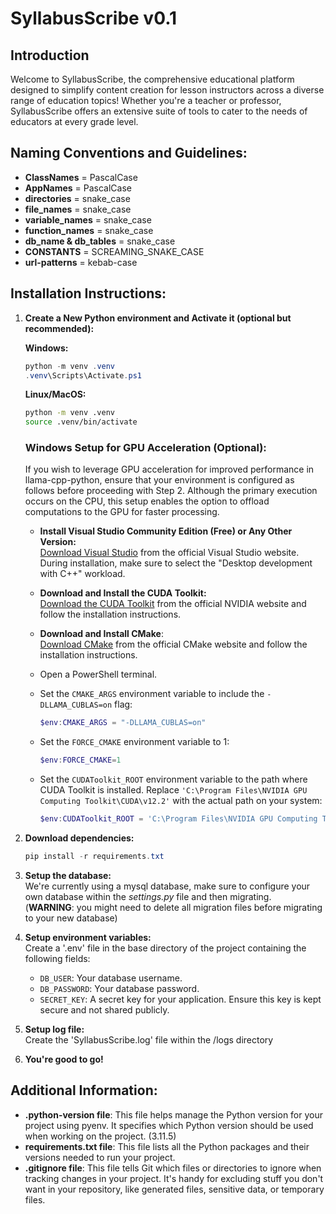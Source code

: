 # SyllabusScribe v0.1

## Introduction

Welcome to SyllabusScribe, the comprehensive educational platform designed to simplify content creation for lesson instructors across a diverse range of education topics! Whether you're a teacher or professor, SyllabusScribe offers an extensive suite of tools to cater to the needs of educators at every grade level.

## Naming Conventions and Guidelines:

- **ClassNames** = PascalCase
- **AppNames** = PascalCase
- **directories** = snake_case
- **file_names** = snake_case
- **variable_names** = snake_case
- **function_names** = snake_case
- **db_name & db_tables** = snake_case
- **CONSTANTS** = SCREAMING_SNAKE_CASE
- **url-patterns** = kebab-case

## Installation Instructions:

1. **Create a New Python environment and Activate it (optional but recommended):**

   **Windows:**

   ```powershell
   python -m venv .venv
   .venv\Scripts\Activate.ps1
   ```

   **Linux/MacOS:**

   ```bash
   python -m venv .venv
   source .venv/bin/activate
   ```

   ### Windows Setup for GPU Acceleration (Optional):

   If you wish to leverage GPU acceleration for improved performance in llama-cpp-python, ensure that your environment is configured as follows before proceeding with Step 2. Although the primary execution occurs on the CPU, this setup enables the option to offload computations to the GPU for faster processing.

   - **Install Visual Studio Community Edition (Free) or Any Other Version:**<br>
     [Download Visual Studio](https://visualstudio.microsoft.com/downloads/) from the official Visual Studio website.<br>
     During installation, make sure to select the "Desktop development with C++" workload.<br>

   - **Download and Install the CUDA Toolkit:**<br>
     [Download the CUDA Toolkit](https://developer.nvidia.com/cuda-downloads) from the official NVIDIA website and follow the installation instructions.<br>

   - **Download and Install CMake**:<br>
     [Download CMake](https://cmake.org/download/) from the official CMake website and follow the installation instructions.<br>

   - Open a PowerShell terminal.

   - Set the `CMAKE_ARGS` environment variable to include the `-DLLAMA_CUBLAS=on` flag:

     ```powershell
     $env:CMAKE_ARGS = "-DLLAMA_CUBLAS=on"
     ```

   - Set the `FORCE_CMAKE` environment variable to 1:

     ```powershell
     $env:FORCE_CMAKE=1
     ```

   - Set the `CUDAToolkit_ROOT` environment variable to the path where CUDA Toolkit is installed. Replace `'C:\Program Files\NVIDIA GPU Computing Toolkit\CUDA\v12.2'` with the actual path on your system:

     ```powershell
     $env:CUDAToolkit_ROOT = 'C:\Program Files\NVIDIA GPU Computing Toolkit\CUDA\v12.2'
     ```

2. **Download dependencies:**

   ```powershell
   pip install -r requirements.txt
   ```

3. **Setup the database:**<br>
   We're currently using a mysql database, make sure to configure your own database within the _settings.py_ file and then migrating.<br>
   (**WARNING**: you might need to delete all migration files before migrating to your new database)

4. **Setup environment variables:**<br>
   Create a '.env' file in the base directory of the project containing the following fields:

   - `DB_USER`: Your database username.
   - `DB_PASSWORD`: Your database password.
   - `SECRET_KEY`: A secret key for your application. Ensure this key is kept secure and not shared publicly.

5. **Setup log file:**<br>
   Create the 'SyllabusScribe.log' file within the /logs directory

6. **You're good to go!**

## Additional Information:

- **.python-version file**: This file helps manage the Python version for your project using pyenv. It specifies which Python version
  should be used when working on the project. (3.11.5)
- **requirements.txt file**: This file lists all the Python packages and their versions needed to run your project.
- **.gitignore file**: This file tells Git which files or directories to ignore when tracking changes in your project. It's handy
  for excluding stuff you don't want in your repository, like generated files, sensitive data, or temporary files.
